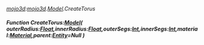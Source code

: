 _[mojo3d](../../modules/mojo3d/mojo3d-module.md):[mojo3d](../../modules/mojo3d/mojo3d-module.md).[Model](../../modules/mojo3d/mojo3d-model_ext.md).CreateTorus_
##### Function CreateTorus:[Model](../../modules/mojo3d/mojo3d-model.md)( outerRadius:[Float](../../modules/wonkey/wonkey-types-float.md),innerRadius:[Float](../../modules/wonkey/wonkey-types-float.md),outerSegs:[Int](../../modules/wonkey/wonkey-types-int.md),innerSegs:[Int](../../modules/wonkey/wonkey-types-int.md),material:[Material](../../modules/mojo3d/mojo3d-material.md),parent:[Entity](../../modules/mojo3d/mojo3d-entity.md)=Null )
